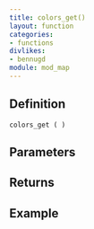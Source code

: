 ```yaml
---
title: colors_get()
layout: function
categories:
- functions
divlikes:
- bennugd
module: mod_map
---
```


## Definition

    colors_get ( )

## Parameters

## Returns

## Example
